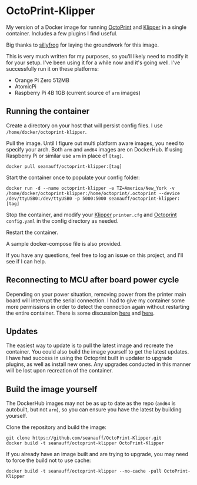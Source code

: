 # OctoPrint-Klipper

My version of a Docker image for running [OctoPrint] and [Klipper] in a single container. Includes a few plugins I find useful.

Big thanks to [sillyfrog](https://github.com/sillyfrog) for laying the groundwork for this image.

This is very much written for my purposes, so you'll likely need to modify it for your setup. I've been using it for a while now and it's going well. I've successfully run it on these platforms:
* Orange Pi Zero 512MB
* AtomicPi
* Raspberry Pi 4B 1GB (current source of `arm` images)

## Running the container

Create a directory on your host that will persist config files. I use `/home/docker/octoprint-klipper`.

Pull the image. Until I figure out multi platform aware images, you need to specify your arch. Both `arm` and `amd64` images are on DockerHub. If using Raspberry Pi or similar use `arm` in place of `[tag]`.

```shell
docker pull seanauff/octoprint-klipper:[tag]
```

Start the container once to populate your config folder:

```
docker run -d --name octoprint-klipper -e TZ=America/New_York -v /home/docker/octoprint-klipper:/home/octoprint/.octoprint --device /dev/ttyUSB0:/dev/ttyUSB0 -p 5000:5000 seanauff/octoprint-klipper:[tag]
```

Stop the container, and modify your [Klipper] `printer.cfg` and [Octoprint] `config.yaml` in the config directory as needed.

Restart the container.

A sample docker-compose file is also provided.

If you have any questions, feel free to log an issue on this project, and I'll see if I can help.

## Reconnecting to MCU after board power cycle

Depending on your power situation, removing power from the printer main board will interrupt the serial connection. I had to give my container some more permissions in order to detect the connection again without restarting the entire container. There is some discussion [here](https://github.com/moby/moby/issues/35359) and [here](https://www.losant.com/blog/how-to-access-serial-devices-in-docker).

## Updates

The easiest way to update is to pull the latest image and recreate the container. You could also build the image yourself to get the latest updates. I have had success in using the Octoprint built in updater to upgrade plugins, as well as install new ones. Any upgrades conducted in this manner will be lost upon recreation of the container.

## Build the image yourself

The DockerHub images may not be as up to date as the repo (`amd64` is autobuilt, but not `arm`), so you can ensure you have the latest by building yourself.

Clone the repository and build the image:

```shell
git clone https://github.com/seanauff/OctoPrint-Klipper.git
docker build -t seanauff/octoprint-klipper OctoPrint-Klipper
```

If you already have an image built and are trying to upgrade, you may need to force the build not to use cache:
```shell
docker build -t seanauff/octoprint-klipper --no-cache -pull OctoPrint-Klipper
```

[Octoprint]: https://github.com/foosel/OctoPrint
[Klipper]: https://github.com/KevinOConnor/klipper

